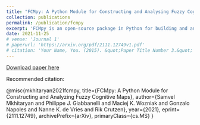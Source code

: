 ```yaml
---
title: "FCMpy: A Python Module for Constructing and Analysing Fuzzy Cognitive Maps"
collection: publications
permalink: /publication/fcmpy
excerpt: 'FCMpy is an open-source package in Python for building and analysing Fuzzy Cognitive Maps. More specifically, the package allows 1) deriving fuzzy causal weights from qualitative data, 2) applying machine learning algorithms (e.g., Nonlinear Hebbian Learning, Active Hebbian Learning, Genetic Algorithms and Deterministic Learning) to adjust the FCM causal weight matrix and to solve classification problems, and 3) implementing scenario analysis by simulating hypothetical interventions.'
date: 2021-11-25
# venue: 'Journal 1'
# paperurl: 'https://arxiv.org/pdf/2111.12749v1.pdf'
# citation: 'Your Name, You. (2015). &quot;Paper Title Number 3.&quot; <i>Journal 1</i>. 1(3).'
---
```

<!-- This paper is about the number 3. The number 4 is left for future work. -->

[Download paper here](https://arxiv.org/pdf/2111.12749v1.pdf)

Recommended citation: 

@misc{mkhitaryan2021fcmpy,
      title={FCMpy: A Python Module for Constructing and Analyzing Fuzzy Cognitive Maps}, 
      author={Samvel Mkhitaryan and Philippe J. Giabbanelli and Maciej K. Wozniak and Gonzalo Napoles and Nanne K. de Vries and Rik Crutzen},
      year={2021},
      eprint={2111.12749},
      archivePrefix={arXiv},
      primaryClass={cs.MS}
}